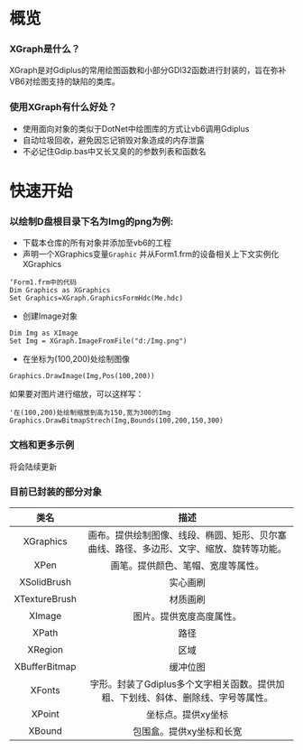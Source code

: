  
# 概览
### XGraph是什么？
 XGraph是对Gdiplus的常用绘图函数和小部分GDI32函数进行封装的，旨在弥补VB6对绘图支持的缺陷的类库。

### 使用XGraph有什么好处？

* 使用面向对象的类似于DotNet中绘图库的方式让vb6调用Gdiplus
* 自动垃圾回收，避免因忘记销毁对象造成的内存泄露
* 不必记住Gdip.bas中又长又臭的的参数列表和函数名

# 快速开始
### 以绘制D盘根目录下名为Img的png为例:
* 下载本仓库的所有对象并添加至vb6的工程
*  声明一个XGraphics变量`Graphic` 并从Form1.frm的设备相关上下文实例化XGraphics 
```
‘Form1.frm中的代码
Dim Graphics as XGraphics
Set Graphics=XGraph.GraphicsFormHdc(Me.hdc)

```
* 创建Image对象
```
Dim Img as XImage
Set Img = XGraph.ImageFromFile("d:/Img.png")
```
* 在坐标为(100,200)处绘制图像
```
Graphics.DrawImage(Img,Pos(100,200))
```
   如果要对图片进行缩放，可以这样写：
```
'在(100,200)处绘制缩放到高为150,宽为300的Img
Graphics.DrawBitmapStrech(Img,Bounds(100,200,150,300)
```
### 文档和更多示例
  将会陆续更新

### 目前已封装的部分对象
|   类名     | 描述 |
| :-----: | :-----: |
|XGraphics| 画布。提供绘制图像、线段、椭圆、矩形、贝尔塞曲线、路径、多边形、文字、缩放、旋转等功能。
|    XPen     | 画笔。提供颜色、笔帽、宽度等属性。|
|     XSolidBrush    |实心画刷|
|    XTextureBrush     |材质画刷|
|     XImage    |图片。提供宽度高度属性。|
|     XPath    |路径|
|     XRegion    |区域|
|     XBufferBitmap | 缓冲位图|
|     XFonts    | 字形。封装了Gdiplus多个文字相关函数。提供加粗、下划线、斜体、删除线、字号等属性。|
|    XPoint|坐标点。提供xy坐标|
|    XBound|包围盒。提供xy坐标和长宽|









